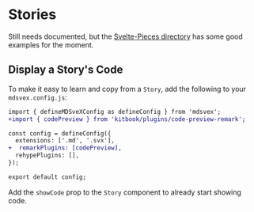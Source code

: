 # Stories

Still needs documented, but the [Svelte-Pieces directory](https://github.com/jacob-8/kitbook/tree/main/packages/svelte-pieces/src/routes) has some good examples for the moment.

## Display a Story's Code
To make it easy to learn and copy from a `Story`, add the following to your `mdsvex.config.js`:

```diff
import { defineMDSveXConfig as defineConfig } from 'mdsvex';
+import { codePreview } from 'kitbook/plugins/code-preview-remark';

const config = defineConfig({
  extensions: ['.md', '.svx'],
+  remarkPlugins: [codePreview],
  rehypePlugins: [],
});

export default config;
```

Add the `showCode` prop to the `Story` component to already start showing code.
